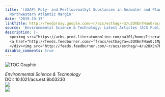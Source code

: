```yaml
---
title: '[ASAP] Poly- and Perfluoroalkyl Substances in Seawater and Plankton from the
  Northwestern Atlantic Margin'
date: '2019-10-15'
linkTitle: http://feedproxy.google.com/~r/acs/esthag/~3/u2UXEn7Hau0/acs.est.9b03230
source: 'Environmental Science & Technology: Latest Articles (ACS Publications)'
description: |-
  <p><img src="https://achs-prod.literatumonline.com/na101/home/literatum/publisher/achs/journals/content/esthag/0/esthag.ahead-of-print/acs.est.9b03230/20191015/images/medium/es9b03230_0001.gif" alt="TOC Graphic"/></p><div><cite>Environmental Science & Technology</cite></div><div>DOI: 10.1021/acs.est.9b03230</div><div class="feedflare">
  <a href="http://feeds.feedburner.com/~ff/acs/esthag?a=u2UXEn7Hau0:1MptNF7FNGQ:yIl2AUoC8zA"><img src="http://feeds.feedburner.com/~ff/acs/esthag?d=yIl2AUoC8zA" border="0"></img></a>
  </div><img src="http://feeds.feedburner.com/~r/acs/esthag/~4/u2UXEn7Hau0" ...
disable_comments: true
---
```

<p><img src="https://achs-prod.literatumonline.com/na101/home/literatum/publisher/achs/journals/content/esthag/0/esthag.ahead-of-print/acs.est.9b03230/20191015/images/medium/es9b03230_0001.gif" alt="TOC Graphic"/></p><div><cite>Environmental Science & Technology</cite></div><div>DOI: 10.1021/acs.est.9b03230</div><div class="feedflare">
<a href="http://feeds.feedburner.com/~ff/acs/esthag?a=u2UXEn7Hau0:1MptNF7FNGQ:yIl2AUoC8zA"><img src="http://feeds.feedburner.com/~ff/acs/esthag?d=yIl2AUoC8zA" border="0"></img></a>
</div><img src="http://feeds.feedburner.com/~r/acs/esthag/~4/u2UXEn7Hau0" ...